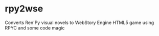 rpy2wse
=======

Converts Ren'Py visual novels to WebStory Engine HTML5 game using RPYC and some code magic
